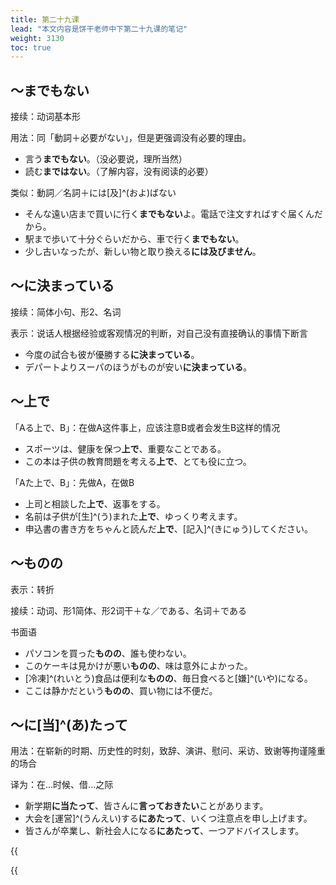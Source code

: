```yaml
---
title: 第二十九课
lead: "本文内容是饼干老师中下第二十九课的笔记"
weight: 3130
toc: true
---
```


## ～までもない

接续：动词基本形

用法：同「動詞＋必要がない」，但是更强调没有必要的理由。

- 言う**までもない**。（没必要说，理所当然）
- 読む**まではない**。（了解内容，没有阅读的必要）

类似：動詞／名詞＋には[及]^(およ)ばない

- そんな遠い店まで買いに行く**までもない**よ。電話で注文すればすぐ届くんだから。
- 駅まで歩いて十分ぐらいだから、車で行く**までもない**。
- 少し古いなったが、新しい物と取り換える**には及びません**。

## ～に決まっている

接续：简体小句、形2、名词

表示：说话人根据经验或客观情况的判断，对自己没有直接确认的事情下断言

- 今度の試合も彼が優勝する**に決まっている**。
- デパートよりスーパのほうがものが安い**に決まっている**。

## ～上で

「Aる上で、B」：在做A这件事上，应该注意B或者会发生B这样的情况

- スポーツは、健康を保つ**上で**、重要なことである。
- この本は子供の教育問題を考える**上で**、とても役に立つ。

「Aた上で、B」：先做A，在做B

- 上司と相談した**上で**、返事をする。
- 名前は子供が[生]^(う)まれた**上で**、ゆっくり考えます。
- 申込書の書き方をちゃんと読んだ**上で**、[記入]^(きにゅう)してください。

## ～ものの

表示：转折

接续：动词、形1简体、形2词干＋な／である、名词＋である

书面语

- パソコンを買った**ものの**、誰も使わない。
- このケーキは見かけが悪い**ものの**、味は意外によかった。
- [冷凍]^(れいとう)食品は便利な**ものの**、毎日食べると[嫌]^(いや)になる。
- ここは静かだという**ものの**、買い物には不便だ。

## ～に[当]^(あ)たって

用法：在崭新的时期、历史性的时刻，致辞、演讲、慰问、采访、致谢等拘谨隆重的场合

译为：在...时候、借...之际

- 新学期**に当たって**、皆さんに**言っておきたい**ことがあります。
- 大会を[運営]^(うんえい)する**にあたって**、いくつ注意点を申し上げます。
- 皆さんが卒業し、新社会人になる**にあたって**、一つアドバイスします。


{{<audio caption="单词" src="https://tellyouwhat-static-1251995834.cos.ap-chongqing.myqcloud.com/audios/md_danci/Lesson29.mp3">}}

{{<audio caption="课文" src="https://tellyouwhat-static-1251995834.cos.ap-chongqing.myqcloud.com/audios/md_kewen/新版标日中级课文（人教版.下册）29-32课/Lesson29.mp3">}}



